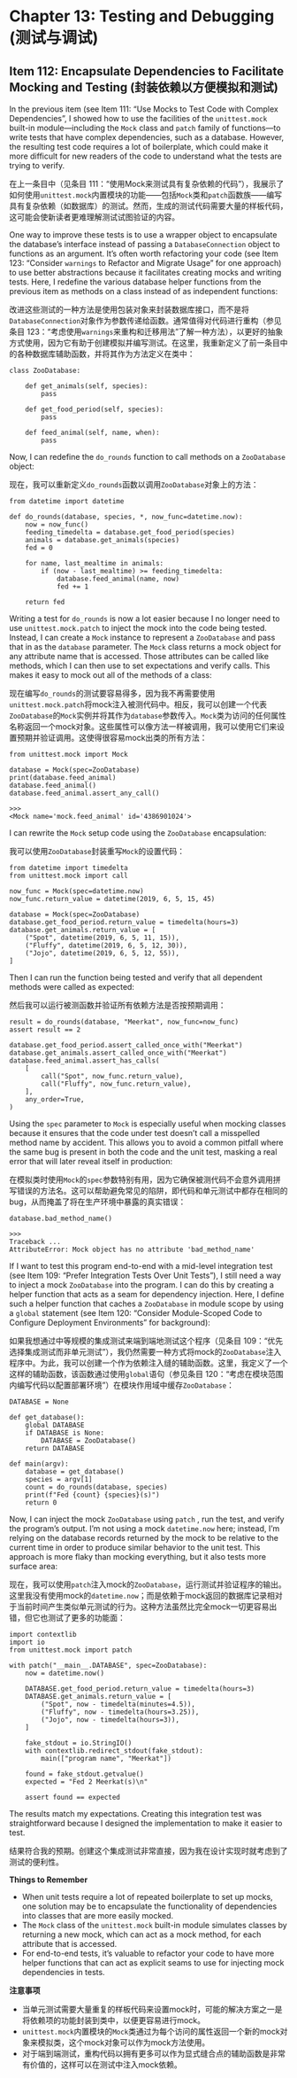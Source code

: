# Chapter 13: Testing and Debugging (测试与调试)

## Item 112: Encapsulate Dependencies to Facilitate Mocking and Testing (封装依赖以方便模拟和测试)

In the previous item (see Item 111: “Use Mocks to Test Code with Complex Dependencies”, I showed how to use the facilities of the `unittest.mock` built-in module—including the `Mock` class and `patch` family of functions—to write tests that have complex dependencies, such as a database. However, the resulting test code requires a lot of boilerplate, which could make it more difficult for new readers of the code to understand what the tests are trying to verify.

在上一条目中（见条目 111：“使用Mock来测试具有复杂依赖的代码”），我展示了如何使用`unittest.mock`内置模块的功能——包括`Mock`类和`patch`函数族——编写具有复杂依赖（如数据库）的测试。然而，生成的测试代码需要大量的样板代码，这可能会使新读者更难理解测试试图验证的内容。

One way to improve these tests is to use a wrapper object to encapsulate the database’s interface instead of passing a `DatabaseConnection` object to functions as an argument. It’s often worth refactoring your code (see Item 123: “Consider `warnings` to Refactor and Migrate Usage” for one approach) to use better abstractions because it facilitates creating mocks and writing tests. Here, I redefine the various database helper functions from the previous item as methods on a class instead of as independent functions:

改进这些测试的一种方法是使用包装对象来封装数据库接口，而不是将`DatabaseConnection`对象作为参数传递给函数。通常值得对代码进行重构（参见条目 123：“考虑使用`warnings`来重构和迁移用法”了解一种方法），以更好的抽象方式使用，因为它有助于创建模拟并编写测试。在这里，我重新定义了前一条目中的各种数据库辅助函数，并将其作为方法定义在类中：

```
class ZooDatabase:

    def get_animals(self, species):
        pass

    def get_food_period(self, species):
        pass

    def feed_animal(self, name, when):
        pass
```

Now, I can redefine the `do_rounds` function to call methods on a `ZooDatabase` object:

现在，我可以重新定义`do_rounds`函数以调用`ZooDatabase`对象上的方法：

```
from datetime import datetime

def do_rounds(database, species, *, now_func=datetime.now):
    now = now_func()
    feeding_timedelta = database.get_food_period(species)
    animals = database.get_animals(species)
    fed = 0

    for name, last_mealtime in animals:
        if (now - last_mealtime) >= feeding_timedelta:
            database.feed_animal(name, now)
            fed += 1

    return fed
```

Writing a test for `do_rounds` is now a lot easier because I no longer need to use `unittest.mock.patch` to inject the mock into the code being tested. Instead, I can create a `Mock` instance to represent a `ZooDatabase` and pass that in as the `database` parameter. The `Mock` class returns a mock object for any attribute name that is accessed. Those attributes can be called like methods, which I can then use to set expectations and verify calls. This makes it easy to mock out all of the methods of a class:

现在编写`do_rounds`的测试要容易得多，因为我不再需要使用`unittest.mock.patch`将mock注入被测代码中。相反，我可以创建一个代表`ZooDatabase`的`Mock`实例并将其作为`database`参数传入。`Mock`类为访问的任何属性名称返回一个mock对象。这些属性可以像方法一样被调用，我可以使用它们来设置预期并验证调用。这使得很容易mock出类的所有方法：

```
from unittest.mock import Mock

database = Mock(spec=ZooDatabase)
print(database.feed_animal)
database.feed_animal()
database.feed_animal.assert_any_call()

>>>
<Mock name='mock.feed_animal' id='4386901024'>
```

I can rewrite the `Mock` setup code using the `ZooDatabase` encapsulation:

我可以使用`ZooDatabase`封装重写`Mock`的设置代码：

```
from datetime import timedelta
from unittest.mock import call

now_func = Mock(spec=datetime.now)
now_func.return_value = datetime(2019, 6, 5, 15, 45)

database = Mock(spec=ZooDatabase)
database.get_food_period.return_value = timedelta(hours=3)
database.get_animals.return_value = [
    ("Spot", datetime(2019, 6, 5, 11, 15)),
    ("Fluffy", datetime(2019, 6, 5, 12, 30)),
    ("Jojo", datetime(2019, 6, 5, 12, 55)),
]
```

Then I can run the function being tested and verify that all dependent methods were called as expected:

然后我可以运行被测函数并验证所有依赖方法是否按预期调用：

```
result = do_rounds(database, "Meerkat", now_func=now_func)
assert result == 2

database.get_food_period.assert_called_once_with("Meerkat")
database.get_animals.assert_called_once_with("Meerkat")
database.feed_animal.assert_has_calls(
    [
        call("Spot", now_func.return_value),
        call("Fluffy", now_func.return_value),
    ],
    any_order=True,
)
```

Using the `spec` parameter to `Mock` is especially useful when mocking classes because it ensures that the code under test doesn’t call a misspelled method name by accident. This allows you to avoid a common pitfall where the same bug is present in both the code and the unit test, masking a real error that will later reveal itself in production:

在模拟类时使用`Mock`的`spec`参数特别有用，因为它确保被测代码不会意外调用拼写错误的方法名。这可以帮助避免常见的陷阱，即代码和单元测试中都存在相同的bug，从而掩盖了将在生产环境中暴露的真实错误：

```
database.bad_method_name()

>>>
Traceback ...
AttributeError: Mock object has no attribute 'bad_method_name'
```

If I want to test this program end-to-end with a mid-level integration test (see Item 109: “Prefer Integration Tests Over Unit Tests”), I still need a way to inject a mock `ZooDatabase` into the program. I can do this by creating a helper function that acts as a seam for dependency injection. Here, I define such a helper function that caches a `ZooDatabase` in module scope by using a `global` statement (see Item 120: “Consider Module-Scoped Code to Configure Deployment Environments” for background):

如果我想通过中等规模的集成测试来端到端地测试这个程序（见条目 109：“优先选择集成测试而非单元测试”），我仍然需要一种方式将mock的`ZooDatabase`注入程序中。为此，我可以创建一个作为依赖注入缝的辅助函数。这里，我定义了一个这样的辅助函数，该函数通过使用`global`语句（参见条目 120：“考虑在模块范围内编写代码以配置部署环境”）在模块作用域中缓存`ZooDatabase`：

```
DATABASE = None

def get_database():
    global DATABASE
    if DATABASE is None:
        DATABASE = ZooDatabase()
    return DATABASE

def main(argv):
    database = get_database()
    species = argv[1]
    count = do_rounds(database, species)
    print(f"Fed {count} {species}(s)")
    return 0
```

Now, I can inject the mock `ZooDatabase` using `patch` , run the test, and verify the program’s output. I’m not using a mock `datetime.now` here; instead, I’m relying on the database records returned by the mock to be relative to the current time in order to produce similar behavior to the unit test. This approach is more flaky than mocking everything, but it also tests more surface area:

现在，我可以使用`patch`注入mock的`ZooDatabase`，运行测试并验证程序的输出。这里我没有使用mock的`datetime.now`；而是依赖于mock返回的数据库记录相对于当前时间产生类似单元测试的行为。这种方法虽然比完全mock一切更容易出错，但它也测试了更多的功能面：

```
import contextlib
import io
from unittest.mock import patch

with patch("__main__.DATABASE", spec=ZooDatabase):
    now = datetime.now()

    DATABASE.get_food_period.return_value = timedelta(hours=3)
    DATABASE.get_animals.return_value = [
        ("Spot", now - timedelta(minutes=4.5)),
        ("Fluffy", now - timedelta(hours=3.25)),
        ("Jojo", now - timedelta(hours=3)),
    ]

    fake_stdout = io.StringIO()
    with contextlib.redirect_stdout(fake_stdout):
        main(["program name", "Meerkat"])

    found = fake_stdout.getvalue()
    expected = "Fed 2 Meerkat(s)\n"

    assert found == expected
```

The results match my expectations. Creating this integration test was straightforward because I designed the implementation to make it easier to test.

结果符合我的预期。创建这个集成测试非常直接，因为我在设计实现时就考虑到了测试的便利性。

**Things to Remember**

- When unit tests require a lot of repeated boilerplate to set up mocks, one solution may be to encapsulate the functionality of dependencies into classes that are more easily mocked.
- The `Mock` class of the `unittest.mock` built-in module simulates classes by returning a new mock, which can act as a mock method, for each attribute that is accessed.
- For end-to-end tests, it’s valuable to refactor your code to have more helper functions that can act as explicit seams to use for injecting mock dependencies in tests.

**注意事项**

- 当单元测试需要大量重复的样板代码来设置mock时，可能的解决方案之一是将依赖项的功能封装到类中，以便更容易进行mock。
- `unittest.mock`内置模块的`Mock`类通过为每个访问的属性返回一个新的mock对象来模拟类，这个mock对象可以作为mock方法使用。
- 对于端到端测试，重构代码以拥有更多可以作为显式缝合点的辅助函数是非常有价值的，这样可以在测试中注入mock依赖。